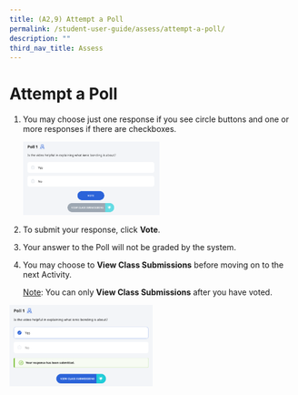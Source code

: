 ```yaml
---
title: (A2,9) Attempt a Poll
permalink: /student-user-guide/assess/attempt-a-poll/
description: ""
third_nav_title: Assess
---
```

<h1 id="attempt-a-poll">Attempt a Poll</h1>
<ol>
<li><p>You may choose just one response if you see circle buttons and one or more responses if there are checkboxes.</p>
<p><img style="width: 50%;" src="/images/1Student/As-Poll.png"></p>
</li>
<li><p>To submit your response, click <strong>Vote</strong>.</p>
</li>
<li>Your answer to the Poll will not be graded by the system.</li>
<li><p>You may choose to <strong>View Class Submissions</strong> before moving on to the next Activity.</p>
	<p> <u>Note</u>: You can only <strong>View Class Submissions</strong> after you have voted.</p>
</li>
</ol>
<img style="width: 50%;" src="/images/1Student/As-Poll1.png">